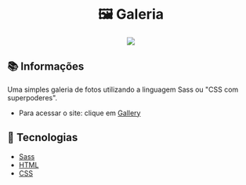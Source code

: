 <h1 align="center">🖼 Galeria</h1>
<p align="center">
  <img src="/assets/img/galleryG.gif">
</p>

## :books: Informações
Uma simples galeria de fotos utilizando a linguagem Sass ou "CSS com superpoderes".
<br/>
<ul>
  <li>Para acessar o site: clique em <a href="https://felipe-cll.github.io/gallery-sass/" target="_blank">Gallery</a></li>
</ul>

## :pushpin: Tecnologias
<ul>
  <li><a href="https://sass-lang.com/documentation/">Sass</a></li>
  <li><a href="https://developer.mozilla.org/pt-BR/docs/Web/HTML">HTML</a></li>
  <li><a href="https://developer.mozilla.org/pt-BR/docs/Web/CSS">CSS</a></li>
</ul>

